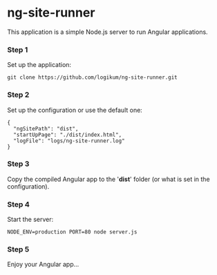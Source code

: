 # ng-site-runner

This application is a simple Node.js server to run Angular applications.

### Step 1

Set up the application:
```
git clone https://github.com/logikum/ng-site-runner.git
```

### Step 2

Set up the configuration or use the default one:
```
{
  "ngSitePath": "dist",
  "startUpPage": "./dist/index.html",
  "logFile": "logs/ng-site-runner.log"
}
```

### Step 3

Copy the compiled Angular app to the '__dist__' folder (or what is set in the configuration).

### Step 4

Start the server:
```
NODE_ENV=production PORT=80 node server.js
```
### Step 5

Enjoy your Angular app...
